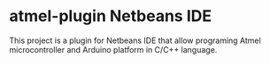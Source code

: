 # atmel-plugin Netbeans IDE
This project is a plugin for Netbeans IDE that allow programing Atmel microcontroller and Arduino platform in C/C++ language.
